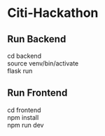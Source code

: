 # Citi-Hackathon

## Run Backend
cd backend <br>
source venv/bin/activate <br>
flask run <br>

## Run Frontend
cd frontend <br>
npm install <br>
npm run dev
